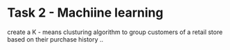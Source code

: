 ﻿#  Task 2 - Machiine learning 
 create a K - means clusturing algorithm to group customers of a retail store based on their purchase history ..
 
